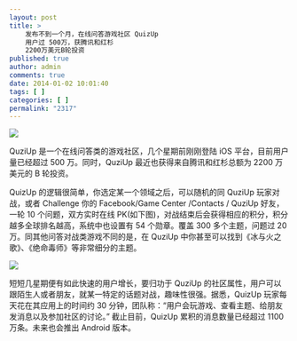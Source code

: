 ```yaml
---
layout: post
title: >
    发布不到一个月，在线问答游戏社区 QuizUp
    用户过 500万，获腾讯和红杉
    2200万美元B轮投资
published: true
author: admin
comments: true
date: 2014-01-02 10:01:40
tags: [ ]
categories: [ ]
permalink: "2317"
---
```

![][1]

QuziUp 是一个在线问答类的游戏社区，几个星期前刚刚登陆 iOS 平台，目前用户量已经超过 500 万。同时，QuziUp 最近也获得来自腾讯和红杉总额为 2200 万美元的 B 轮投资。

QuizUp 的逻辑很简单，你选定某一个领域之后，可以随机的同 QuziUp 玩家对战，或者 Challenge 你的 Facebook/Game Center /Contacts / QuziUp 好友，一轮 10 个问题，双方实时在线 PK(如下图)，对战结束后会获得相应的积分，积分越多全球排名越高，系统中也设置有 54 个勋章。覆盖 300 多个主题，问题过 20 万。同其他问答对战类游戏不同的是，在 QuziUp 中你甚至可以找到《冰与火之歌》、《绝命毒师》等非常细分的主题。

![][2]

短短几星期便有如此快速的用户增长，要归功于 QuziUp 的社区属性，用户可以跟陌生人或者朋友，就某一特定的话题对战，趣味性很强。据悉，QuizUp 玩家每天花在其应用上的时间约 30 分钟，团队称：“用户会玩游戏、查看主题、给朋友发消息以及参加社区的讨论。” 截止目前，QuizUp 累积的消息数量已经超过 1100 万条。未来也会推出 Android 版本。

 [1]: http://yongz.com/yz/wp-content/uploads/2014/04/95561b087a9b744575aef87e00f1801a.png
 [2]: http://yongz.com/yz/wp-content/uploads/2014/04/3643f31a54bd9d1cb5347c22edcdd418.png